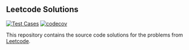 ## Leetcode Solutions

[![Test Cases](https://github.com/SebastianLiando/leetcode/actions/workflows/python-package.yml/badge.svg)](https://github.com/SebastianLiando/leetcode/actions/workflows/python-package.yml)
[![codecov](https://codecov.io/gh/SebastianLiando/leetcode/branch/master/graph/badge.svg?token=CEUS30BI2I)](https://codecov.io/gh/SebastianLiando/leetcode)

This repository contains the source code solutions for the problems from [Leetcode](https://leetcode.com/).